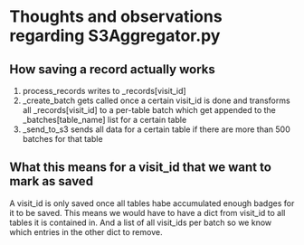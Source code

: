 # Thoughts and observations regarding S3Aggregator.py

## How saving a record actually works

1. process_records writes to _records\[visit_id\]
2. _create_batch gets called once a certain visit_id is done
  and transforms all _records\[visit_id\] to a per-table batch which get appended
  to the _batches\[table_name\] list for a certain table
3. _send_to_s3 sends all data for a certain table if there are more
  than 500 batches for that table
  
## What this means for a visit_id that we want to mark as saved

A visit_id is only saved once all tables habe accumulated enough badges for it to be saved.
This means we would have to have a dict from visit_id to all tables it is contained in.
And a list of all visit_ids per batch so we know which entries in the other dict to remove.
